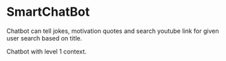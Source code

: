 # SmartChatBot
Chatbot can tell jokes, motivation quotes and search youtube link for given user search based on title.

Chatbot with level 1 context.
